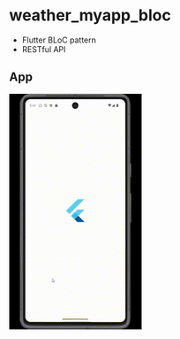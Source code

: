 # weather_myapp_bloc

* Flutter BLoC pattern
* RESTful API

## App
<img src="screenshot/weather_App.gif" />

